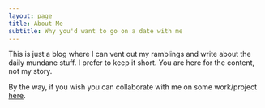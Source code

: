 ```yaml
---
layout: page
title: About Me
subtitle: Why you'd want to go on a date with me
---
```


This is just a blog where I can vent out my ramblings and write about the daily mundane stuff. 
I prefer to keep it short. You are here for the content, not my story. 









By the way, if you wish you can collaborate with me on some work/project <a href="https://github.com/InvincibleJuggernaut">here</a>.






